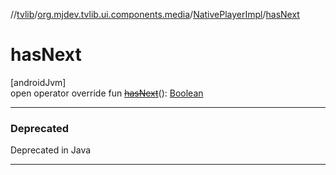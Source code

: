 //[tvlib](../../../index.md)/[org.mjdev.tvlib.ui.components.media](../index.md)/[NativePlayerImpl](index.md)/[hasNext](has-next.md)

# hasNext

[androidJvm]\
open operator override fun [~~hasNext~~](has-next.md)(): [Boolean](https://kotlinlang.org/api/latest/jvm/stdlib/kotlin/-boolean/index.html)

---

### Deprecated

Deprecated in Java

---
